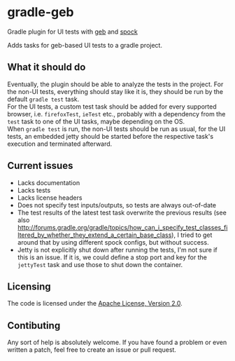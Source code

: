 gradle-geb
==========

Gradle plugin for UI tests with [geb](http://www.gebish.org/) and [spock](http://code.google.com/p/spock/)

Adds tasks for geb-based UI tests to a gradle project.

## What it should do
Eventually, the plugin should be able to analyze the tests in the project. For the non-UI tests, everything should stay like it is, they should be run by the default `gradle test` task.  
For the UI tests, a custom test task should be added for every supported browser, i.e. `firefoxTest`, `ieTest` etc., probably with a dependency from the `test` task to one of the UI tasks, maybe depending on the OS.  
When `gradle test` is run, the non-UI tests should be run as usual, for the UI tests, an embedded jetty should be started before the respective task's execution and terminated afterward.


## Current issues
* Lacks documentation
* Lacks tests
* Lacks license headers
* Does not specify test inputs/outputs, so tests are always out-of-date
* The test results of the latest test task overwrite the previous results (see also http://forums.gradle.org/gradle/topics/how_can_i_specify_test_classes_filtered_by_whether_they_extend_a_certain_base_class), I tried to get around that by using different spock configs, but without success.
* Jetty is not explicitly shut down after running the tests, I'm not sure if this is an issue. If it is, we could define a stop port and key for the `jettyTest` task and use those to shut down the container.

## Licensing
The code is licensed under the [Apache License, Version 2.0](http://www.apache.org/licenses/LICENSE-2.0).


## Contibuting
Any sort of help is absolutely welcome. If you have found a problem or even written a patch, feel free to create an issue or pull request.